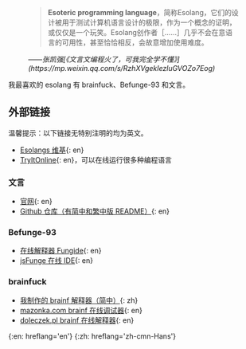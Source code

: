 ---
---

<div class="card mb-3"><div class="card-body">
<figure class="mb-0">
<blockquote markdown='block'>
<b lang='en'>Esoteric programming language</b>，简称<span>Esolang</span>，它们的设计被用于测试计算机语言设计的极限，作为一个概念的证明，或仅仅是一个玩笑。<span lang=en>Esolang</span>创作者［……］几乎不会在意语言的可用性，甚至恰恰相反，会故意增加使用难度。
</blockquote>
<figcaption markdown='span'>
——<cite>张凯强[《文言文编程火了，可我完全学不懂》](https://mp.weixin.qq.com/s/RzhXVgekIezluGVOZo7Eog)</cite>
</figcaption>
</figure>
</div></div>

我最喜欢的 esolang 有 brainfuck、Befunge-93 和文言。

## 外部链接

温馨提示：以下链接无特别注明的均为英文。

* [Esolangs 维基](https://esolangs.org/){: en}
* [TryItOnline](https://tio.run/){: en}，可以在线运行很多种编程语言

### 文言

* [官网](https://wy-lang.org){: en}
* [Github 仓库（有简中和繁中版 README）](https://github.com/wenyan-lang/wenyan){: en}

### Befunge-93

* [在线解释器 Fungide](https://amicloud.github.io/fungide/){: en}
* [jsFunge 在线 IDE](https://esolang.rutteric.com/fungejs/){: en}

### brainfuck

* [我制作的 brainf 解释器（简中）](https://dgck81lnn.github.io/apps/lab/brainfuck.html){: zh}
* [mazonka.com brainf 在线调试器](http://mazonka.com/brainf/bfdebug.html){: en}
* [doleczek.pl brainf 在线解释器](http://bf.doleczek.pl/){: en}

{:en: hreflang='en'}
{:zh: hreflang='zh-cmn-Hans'}
